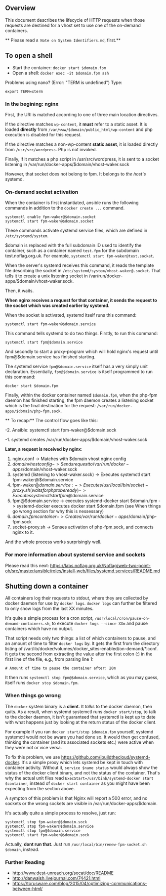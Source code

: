 ## Overview
This document describes the lifecycle of HTTP requests when those requests are destined for a vhost set to use one of the on-demand containers.

** Please read `A Note on System Identifiers.md`, first.**

## To open a shell

* Start the container: `docker start $domain.fpm`
* Open a shell: `docker exec -it $domain.fpm ash`

Problems using nano? (Error: "TERM is undefined") Type:

    export TERM=xterm

### In the begining: nginx

First, the URI is matched according to one of three main location directives.

If the directive matches `wp-content`, it **must** refer to a static asset. It is loaded **directly** from `/var/www/$domain/public_html/wp-content` and php execution is disabled for this request.

If the directive matches a non-wp-content **static asset**, it is loaded directly from `/usr/src/wordpress`. Php is not invoked.

Finally, if it matches a php script in /usr/src/wordpress, it is sent to a socket listening in /var/run/docker-apps/$domain/vhost-waker.sock

However, that socket does not belong to fpm. It belongs to *the host's* systemd.

### On-demand socket activation

When the container is first instantiated, ansible runs the following commands in addition to the `docker create ...` command.

	systemctl enable fpm-waker@$domain.socket
	systemctl start fpm-waker@$domain.socket

These commands activate systemd service files, which are defined in `/etc/systemd/system`.

$domain is replaced with the full subdomain ID used to identify the container, such as a container named `test.fpm` for the subdomain test.noflag.org.uk. For example, `systemctl start fpm-waker@test.socket`.

When the server's systemd receives this command, it reads the template file describing the socket in `/etc/systemd/system/vhost-waker@.socket`. That tells it to create a unix listening socket in /var/run/docker-apps/$domain/vhost-waker.sock.

Then, it waits.

**When nginx receives a request for that container, it sends the request to the socket which was created earlier by systemd.**

When the socket is activated, systemd itself runs this command:

	systemctl start fpm-waker@$domain.service
	
This command tells systemd to do two things. Firstly, to run this command:

	systemctl start fpm@$domain.service

And secondly to start a proxy-program which will hold nginx's request until fpm@$domain.service has finished starting.

The systemd service `fpm@$domain.service` itself has a very simply unit declaration. Essentially, `fpm@$domain.service` is itself programmed to run this command:

	docker start $domain.fpm
	
Finally, within the docker container named `$domain.fpm`, when the php-fpm daemon has finished starting, the fpm daemon creates a listening socket which is the final destination for the request: `/var/run/docker-apps/$domain/php-fpm.sock`.

** To recap:** The control flow goes like this:

-2. Ansible: systemctl start fpm-waker@$domain.sock

-1. systemd creates /var/run/docker-apps/$domain/vhost-waker.sock

**Later, a request is received by nginx**:

1. nginx.conf -> Matches with $domain vhost nginx config
2. $domain vhost config -> Sends request to /var/run/docker-apps/$domain/vhost-waker.sock
3. systemd (listening to vhost-waker.sock) -> Executes systemctl start fpm-waker@$domain.service
4. fpm-waker@$domain.service:
	-> Executes /usr/local/bin/socket-proxy.sh (waits for php to be ready)
	-> Executes systemctl start fpm@$domain.service
5. fpm@$domain.service -> executes systemd-docker start $domain.fpm
	-> systemd-docker executes docker start $domain.fpm (see When things go wrong section for why this is nessessary)
6. $domain.fpm container -> Creates /var/run/docker-apps/$domain/php-fpm.sock
7. socket-proxy.sh -> Senses activation of php-fpm.sock, and connects nginx to it.
	
And the whole process works surprisingly well.

### For more information about systemd service and sockets

Please read this next: https://labs.noflag.org.uk/Noflag/web-two-point-oh/src/master/ansible/roles/install-web/files/systemd.services/README.md

## Shutting down a container

All containers log their requests to stdout, where they are collected by docker daemon for use by `docker logs`. `docker logs` can further be filtered to only show logs from the last XX minutes.

It's quite a simple process for a cron script, `/usr/local/cron/pause-on-demand-containers.sh`, to execute `docker logs --since XXm` and pause containers which have no output.

That script needs only two things: a list of which containers to pause, and an amount of time to filter `docker logs` by. It gets the first from the directory listing of /var/lib/docker/volumes/docker_sites-enabled/on-demand/*.conf. It gets the second from extracting the value after the first colon (:) in the first line of the file, e.g., from parsing line 1:

	# Amount of time to pause the container after: 20m
	
It then runs `systemctl stop fpm@$domain.service`, which as you may guess, itself runs `docker stop $domain.fpm`.

### When things go wrong

The `docker` system binary is a **client**. It *talks* to the docker daemon, then quits. As a result, when systemd systemctl runs `docker start/stop`, to talk to the docker daemon, it isn't guaranteed that systemctl is kept up to date with what happens just by looking at the return status of the docker client.

For example if you ran `docker start/stop $domain.fpm` yourself, systemd systemctl would not be aware you had done so. It would then get confused, thinking the container (and its associated sockets etc.) were active when they were not or vice versa.

To fix this problem, we use https://github.com/ibuildthecloud/systemd-docker. It's a simple proxy which lets systemd be kept in touch with container activity. Without it, `service $name status` would always show the status of the docker client binary, and not the status of the container. That's why the actual unit files read `ExecStart=/usr/binb/systemd-docker start $container`, instead of `docker start container` as you might have been expecting from the section above.

A sympton of this problem is that Nginx will report a 500 error, and no sockets or the wrong sockets are visible in /var/run/docker-apps/$domain.

It's actually quite a simple process to resolve, just run:

	systemctl stop fpm-waker@$domain.sock
	systemctl stop fpm-waker@$domain.service
	systemctl stop fpm@$domain.service
	systemctl start fpm-waker@$domain.sock

Actually, **dont run that**. Just run `/usr/local/bin/renew-fpm-socket.sh $domain`, instead.

### Further Reading

* http://www.dest-unreach.org/socat/doc/README
* http://danwalsh.livejournal.com/74421.html
* https://torusware.com/blog/2015/04/optimizing-communications-between-html/
